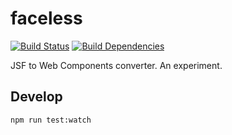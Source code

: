 # faceless

[![Build Status](https://img.shields.io/travis/talee/faceless.svg?style=flat-square)](https://travis-ci.org/talee/faceless)
[![Build Dependencies](https://img.shields.io/david/talee/faceless.svg?style=flat-square)](https://david-dm.org/talee/faceless)

JSF to Web Components converter. An experiment.

## Develop

	npm run test:watch
